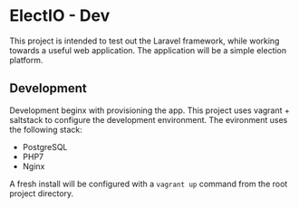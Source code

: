# ElectIO - Dev

This project is intended to test out the Laravel framework, while working towards a useful web application.  The application will be a simple election platform.  

## Development

Development beginx with provisioning the app.  This project uses vagrant + saltstack to configure the development environment.  The evironment uses the following stack:

  - PostgreSQL
  - PHP7
  - Nginx

A fresh install will be configured with a `vagrant up` command from the root project directory.  